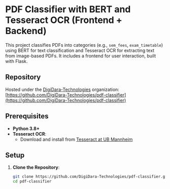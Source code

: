 # PDF Classifier with BERT and Tesseract OCR (Frontend + Backend)

This project classifies PDFs into categories (e.g., `sem_fees`, `exam_timetable`) using BERT for text classification and Tesseract OCR for extracting text from image-based PDFs. It includes a frontend for user interaction, built with Flask.

## Repository

Hosted under the [DigiDara-Technologies](https://github.com/DigiDara-Technologies) organization:  
[https://github.com/DigiDara-Technologies/pdf-classifier](https://github.com/DigiDara-Technologies/pdf-classifier)

## Prerequisites

- **Python 3.8+**
- **Tesseract OCR**:
  - Download and install from [Tesseract at UB Mannheim](https://github.com/UB-Mannheim/tesseract)

## Setup

1. **Clone the Repository**:
   ```sh
   git clone https://github.com/DigiDara-Technologies/pdf-classifier.git
   cd pdf-classifier